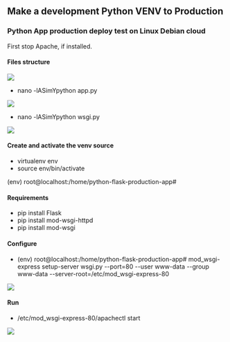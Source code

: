 ## Make a development Python VENV to Production

### Python App production deploy test on Linux Debian cloud

First stop Apache, if installed.

#### Files structure

![](https://user-images.githubusercontent.com/9384127/230894921-8a13d915-022e-4343-afbe-01009548ff83.png)

*   nano -lASimYpython app.py

![](https://user-images.githubusercontent.com/9384127/230911418-56db5b90-643b-4b4a-8b86-29c723b303e7.png)

*   nano -lASimYpython wsgi.py

![](https://user-images.githubusercontent.com/9384127/230911909-78a90717-b9ec-43e3-9e70-78244d76bb3c.png)

#### Create and activate the venv source

*   virtualenv env
*   source env/bin/activate

(env) root@localhost:/home/python-flask-production-app#

#### Requirements

*   pip install Flask
*   pip install mod-wsgi-httpd
*   pip install mod-wsgi

#### Configure

*   (env) root@localhost:/home/python-flask-production-app# mod\_wsgi-express setup-server wsgi.py --port=80 --user www-data --group www-data --server-root=/etc/mod\_wsgi-express-80

![](https://user-images.githubusercontent.com/9384127/230905418-11e82dbf-be28-4de3-8748-d8857eee2155.png)

#### Run

*   /etc/mod\_wsgi-express-80/apachectl start

![](https://user-images.githubusercontent.com/9384127/230910229-3a0ac85c-a045-4e9b-b06d-1f45de156fba.png)
